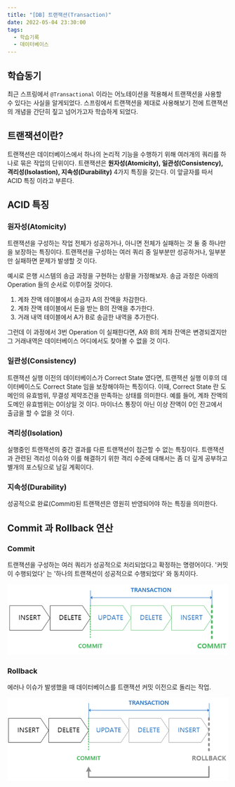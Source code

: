 ```yaml
---
title: "[DB] 트랜잭션(Transaction)"
date: 2022-05-04 23:30:00
tags:
  - 학습기록
  - 데이터베이스
---
```


## 학습동기

최근 스프링에서 `@Transactional` 이라는 어노테이션을 적용해서 트랜잭션을 사용할 수 있다는 사실을 알게되었다. 스프링에서 트랜잭션을 제대로 사용해보기 전에 트랜잭션의 개념을 간단히 짚고 넘어가고자 학습하게 되었다.

## 트랜잭션이란?

트랜잭션은 데이터베이스에서 하나의 논리적 기능을 수행하기 위해 여러개의 쿼리를 하나로 묶은 작업의 단위이다. 트랜잭션은 **원자성(Atomicity), 일관성(Consistency), 격리성(Isolastion), 지속성(Durability)** 4가지 특징을 갖는다. 이 앞글자를 따서 ACID 특징 이라고 부른다.

## ACID 특징

### 원자성(Atomicity)

트랜잭션을 구성하는 작업 전체가 성공하거나, 아니면 전체가 실패하는 것 둘 중 하나만을 보장하는 특징이다. 트랜잭션을 구성하는 여러 쿼리 중 일부분만 성공하거나, 일부분만 실패하면 문제가 발생할 것 이다.

예시로 은행 시스템의 송금 과정을 구현하는 상황을 가정해보자. 송금 과정은 아래의 Operation 들의 순서로 이루어질 것이다.

1. 계좌 잔액 테이블에서 송금자 A의 잔액을 차감한다.
2. 계좌 잔액 테이블에서 돈을 받는 B의 잔액을 추가한다.
3. 거래 내역 테이블에서 A가 B로 송금한 내역을 추가한다.

그런데 이 과정에서 3번 Operation 이 실패한다면, A와 B의 계좌 잔액은 변경되겠지만 그 거래내역은 데이터베이스 어디에서도 찾아볼 수 없을 것 이다.

### 일관성(Consistency)

트랜잭션 실행 이전의 데이터베이스가 Correct State 였다면, 트랜잭션 실행 이후의 데이터베이스도 Correct State 임을 보장해야하는 특징이다. 이때, Correct State 란 도메인의 유효범위, 무결성 제약조건을 만족하는 상태를 의미한다. 예를 들어, 계좌 잔액의 도메인 유효범위는 0이상일 것 이다. 마이너스 통장이 아닌 이상 잔액이 0인 잔고에서 출금을 할 수 없을 것 이다.

### 격리성(Isolation)

실행중인 트랜잭션의 중간 결과를 다른 트랜잭션이 접근할 수 없는 특징이다. 트랜잭션과 관련된 격리성 이슈와 이를 해결하기 위한 격리 수준에 대해서는 좀 더 깊게 공부하고 별개의 포스팅으로 남길 계획이다.

### 지속성(Durability)

성공적으로 완료(Commit)된 트랜잭션은 영원히 반영되어야 하는 특징을 의미한다.

## Commit 과 Rollback 연산

### Commit

트랜잭션을 구성하는 여러 쿼리가 성공적으로 처리되었다고 확정하는 명령어이다. '커밋이 수행되었다' 는 '하나의 트랜잭션이 성공적으로 수행되었다' 와 동치이다.

![](./commit.png)

### Rollback

에러나 이슈가 발생했을 때 데이터베이스를 트랜잭션 커밋 이전으로 돌리는 작업.

![](./rollback.png)
